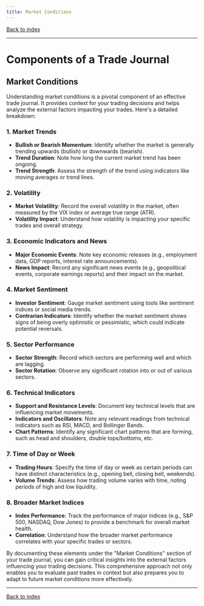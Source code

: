 ```yaml
---
title: Market Conditions
---
```


[Back to index](index.html)

---
# Components of a Trade Journal
## Market Conditions

Understanding market conditions is a pivotal component of an effective trade journal. It provides context for your trading decisions and helps analyze the external factors impacting your trades. Here's a detailed breakdown:

### **1. Market Trends**
   - **Bullish or Bearish Momentum**: Identify whether the market is generally trending upwards (bullish) or downwards (bearish).
   - **Trend Duration**: Note how long the current market trend has been ongoing.
   - **Trend Strength**: Assess the strength of the trend using indicators like moving averages or trend lines.

### **2. Volatility**
   - **Market Volatility**: Record the overall volatility in the market, often measured by the VIX index or average true range (ATR).
   - **Volatility Impact**: Understand how volatility is impacting your specific trades and overall strategy.

### **3. Economic Indicators and News**
   - **Major Economic Events**: Note key economic releases (e.g., employment data, GDP reports, interest rate announcements).
   - **News Impact**: Record any significant news events (e.g., geopolitical events, corporate earnings reports) and their impact on the market.

### **4. Market Sentiment**
   - **Investor Sentiment**: Gauge market sentiment using tools like sentiment indices or social media trends.
   - **Contrarian Indicators**: Identify whether the market sentiment shows signs of being overly optimistic or pessimistic, which could indicate potential reversals.

### **5. Sector Performance**
   - **Sector Strength**: Record which sectors are performing well and which are lagging.
   - **Sector Rotation**: Observe any significant rotation into or out of various sectors.

### **6. Technical Indicators**
   - **Support and Resistance Levels**: Document key technical levels that are influencing market movements.
   - **Indicators and Oscillators**: Note any relevant readings from technical indicators such as RSI, MACD, and Bollinger Bands.
   - **Chart Patterns**: Identify any significant chart patterns that are forming, such as head and shoulders, double tops/bottoms, etc.

### **7. Time of Day or Week**
   - **Trading Hours**: Specify the time of day or week as certain periods can have distinct characteristics (e.g., opening bell, closing bell, weekends).
   - **Volume Trends**: Assess how trading volume varies with time, noting periods of high and low liquidity.

### **8. Broader Market Indices**
   - **Index Performance**: Track the performance of major indices (e.g., S&P 500, NASDAQ, Dow Jones) to provide a benchmark for overall market health.
   - **Correlation**: Understand how the broader market performance correlates with your specific trades or sectors.

By documenting these elements under the "Market Conditions" section of your trade journal, you can gain critical insights into the external factors influencing your trading decisions. This comprehensive approach not only enables you to evaluate past trades in context but also prepares you to adapt to future market conditions more effectively.

---
[Back to index](index.html)
